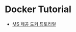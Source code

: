 # Docker Tutorial
* [MS 제공 도커 튜토리얼](https://docs.microsoft.com/ko-kr/visualstudio/docker/tutorials/your-application)

